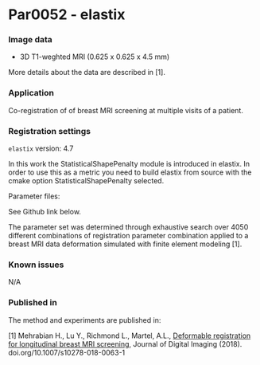 # Par0052 - elastix

###  Image data

* 3D T1-weghted MRI (0.625 x 0.625 x 4.5 mm)

More details about the data are described in [1].

###  Application

Co-registration of of breast MRI screening at multiple visits of a patient.

###  Registration settings

`elastix` version: 4.7

In this work the StatisticalShapePenalty module is introduced in elastix. In order to use this as a metric you need to build elastix from source with the cmake option StatisticalShapePenalty selected.

Parameter files:

See Github link below.

The parameter set was determined through exhaustive search over 4050 different combinations of registration parameter combination applied to a breast MRI data deformation simulated with finite element modeling [1].

###  Known issues

N/A

###  Published in

The method and experiments are published in:

[1] Mehrabian H., Lu Y., Richmond L., Martel, A.L., [Deformable registration for longitudinal breast MRI screening][2], Journal of Digital Imaging (2018). doi.org/10.1007/s10278-018-0063-1

[2]: https://link.springer.com/article/10.1007/s10278-018-0063-1
